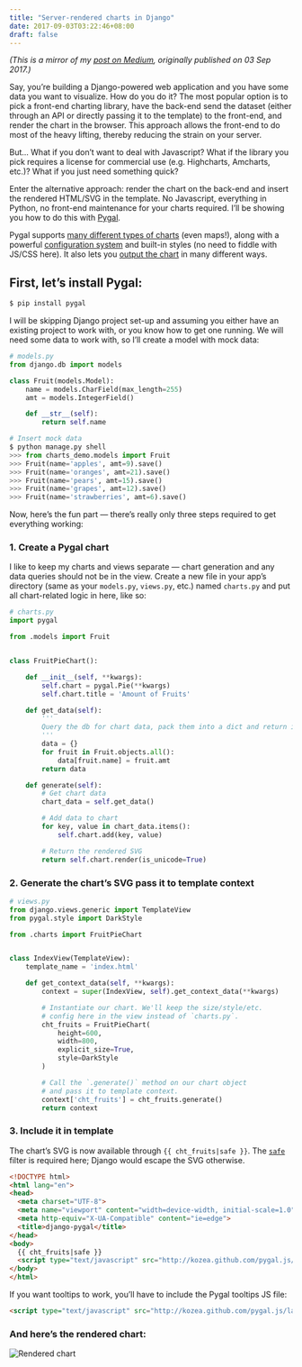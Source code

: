 ```yaml
---
title: "Server-rendered charts in Django"
date: 2017-09-03T03:22:46+08:00
draft: false
---
```


*(This is a mirror of my [post on Medium](https://medium.com/hackernoon/server-rendered-charts-in-django-2604f903389d), originally published on 03 Sep 2017.)*

Say, you’re building a Django-powered web application and you have some data you want to visualize. How do you do it? The most popular option is to pick a front-end charting library, have the back-end send the dataset (either through an API or directly passing it to the template) to the front-end, and render the chart in the browser. This approach allows the front-end to do most of the heavy lifting, thereby reducing the strain on your server.

But... What if you don’t want to deal with Javascript? What if the library you pick requires a license for commercial use (e.g. Highcharts, Amcharts, etc.)? What if you just need something quick?

Enter the alternative approach: render the chart on the back-end and insert the rendered HTML/SVG in the template. No Javascript, everything in Python, no front-end maintenance for your charts required. I’ll be showing you how to do this with [Pygal](http://pygal.org/en/stable/).

Pygal supports [many different types of charts](http://pygal.org/en/stable/documentation/types/index.html) (even maps!), along with a powerful [configuration system](http://pygal.org/en/stable/documentation/configuration/chart.html) and built-in styles (no need to fiddle with JS/CSS here). It also lets you [output the chart](http://pygal.org/en/stable/documentation/output.html) in many different ways.

## First, let’s install Pygal:

```sh
$ pip install pygal
```

I will be skipping Django project set-up and assuming you either have an existing project to work with, or you know how to get one running. We will need some data to work with, so I’ll create a model with mock data:

```python
# models.py
from django.db import models

class Fruit(models.Model):
    name = models.CharField(max_length=255)
    amt = models.IntegerField()

    def __str__(self):
        return self.name

# Insert mock data
$ python manage.py shell
>>> from charts_demo.models import Fruit
>>> Fruit(name='apples', amt=9).save()
>>> Fruit(name='oranges', amt=21).save()
>>> Fruit(name='pears', amt=15).save()
>>> Fruit(name='grapes', amt=12).save()
>>> Fruit(name='strawberries', amt=6).save()
```

Now, here’s the fun part — there’s really only three steps required to get everything working:

### 1. Create a Pygal chart

I like to keep my charts and views separate — chart generation and any data queries should not be in the view. Create a new file in your app’s directory (same as your `models.py`, `views.py`, etc.) named `charts.py` and put all chart-related logic in here, like so:

```python
# charts.py
import pygal

from .models import Fruit


class FruitPieChart():

    def __init__(self, **kwargs):
        self.chart = pygal.Pie(**kwargs)
        self.chart.title = 'Amount of Fruits'

    def get_data(self):
        '''
        Query the db for chart data, pack them into a dict and return it.
        '''
        data = {}
        for fruit in Fruit.objects.all():
            data[fruit.name] = fruit.amt
        return data

    def generate(self):
        # Get chart data
        chart_data = self.get_data()

        # Add data to chart
        for key, value in chart_data.items():
            self.chart.add(key, value)

        # Return the rendered SVG
        return self.chart.render(is_unicode=True)
```

### 2. Generate the chart’s SVG pass it to template context
```python
# views.py
from django.views.generic import TemplateView
from pygal.style import DarkStyle

from .charts import FruitPieChart


class IndexView(TemplateView):
    template_name = 'index.html'

    def get_context_data(self, **kwargs):
        context = super(IndexView, self).get_context_data(**kwargs)

        # Instantiate our chart. We'll keep the size/style/etc.
        # config here in the view instead of `charts.py`.
        cht_fruits = FruitPieChart(
            height=600,
            width=800,
            explicit_size=True,
            style=DarkStyle
        )

        # Call the `.generate()` method on our chart object
        # and pass it to template context.
        context['cht_fruits'] = cht_fruits.generate()
        return context
```

### 3. Include it in template


The chart’s SVG is now available through `{{ cht_fruits|safe }}`. The [`safe`](https://docs.djangoproject.com/en/1.11/ref/templates/builtins/#safe) filter is required here; Django would escape the SVG otherwise.

```html
<!DOCTYPE html>
<html lang="en">
<head>
  <meta charset="UTF-8">
  <meta name="viewport" content="width=device-width, initial-scale=1.0">
  <meta http-equiv="X-UA-Compatible" content="ie=edge">
  <title>django-pygal</title>
</head>
<body>
  {{ cht_fruits|safe }}
  <script type="text/javascript" src="http://kozea.github.com/pygal.js/latest/pygal-tooltips.min.js"></script>
</body>
</html>
```

If you want tooltips to work, you’ll have to include the Pygal tooltips JS file:
```html
<script type="text/javascript" src="http://kozea.github.com/pygal.js/latest/pygal-tooltips.min.js"></script>
```

### And here’s the rendered chart:

![Rendered chart](/img/8XuQ.png#center)
